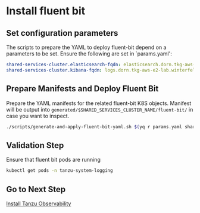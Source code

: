 # Install fluent bit

## Set configuration parameters

The scripts to prepare the YAML to deploy fluent-bit depend on a parameters to be set.  Ensure the following are set in `params.yaml':

```yaml
shared-services-cluster.elasticsearch-fqdn: elasticsearch.dorn.tkg-aws-e2-lab.winterfell.live
shared-services-cluster.kibana-fqdn: logs.dorn.tkg-aws-e2-lab.winterfell.live
```

## Prepare Manifests and Deploy Fluent Bit

Prepare the YAML manifests for the related fluent-bit K8S objects.  Manifest will be output into `generated/$SHARED_SERVICES_CLUSTER_NAME/fluent-bit/` in case you want to inspect.

```bash
./scripts/generate-and-apply-fluent-bit-yaml.sh $(yq r params.yaml shared-services-cluster.name)
```

## Validation Step

Ensure that fluent bit pods are running

```bash
kubectl get pods -n tanzu-system-logging
```

## Go to Next Step

[Install Tanzu Observability](08_to_ssc.md)
